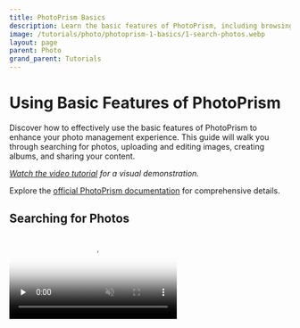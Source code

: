 ```yaml
---
title: PhotoPrism Basics
description: Learn the basic features of PhotoPrism, including browsing and searching for photos, uploading photos and sharing albums.
image: /tutorials/photo/photoprism-1-basics/1-search-photos.webp
layout: page
parent: Photo
grand_parent: Tutorials
---
```


# Using Basic Features of PhotoPrism

Discover how to effectively use the basic features of PhotoPrism to enhance your photo management experience. This guide will walk you through searching for photos, uploading and editing images, creating albums, and sharing your content.

_[Watch the video tutorial](https://www.youtube.com/watch?v=t4w7vQX75mg) for a visual demonstration._

Explore the [official PhotoPrism documentation](https://docs.photoprism.app/) for comprehensive details.

## Searching for Photos

<video controls loop muted preload="none" src="1-search-photos.mp4" poster="1-search-photos.webp" />

PhotoPrism offers various filtering options and a user-friendly search bar to help you locate your photos effortlessly. Your images are automatically labeled with details such as date, size, location, and camera settings. Here's how to search for photos:

1. Use the **search bar** to find images based on criteria like people or locations.
2. Explore the **menu** on the left to access different filtering and category options.
3. Employ the **filter in the upper menu** to refine your search by attributes like country, camera settings, year, month, and colors.

## Uploading and Editing Photos

<video controls loop muted preload="none" src="2-upload-photos.mp4" poster="2-upload-photos.webp" />

Uploading and editing photos in PhotoPrism is a breeze. The app automatically categorizes new images into the general search category, complete with titles, locations, dates, and camera settings. Follow these steps for uploading and editing photos:

1. Click the **cloud icon** in the upper menu on the far right to begin uploading.
2. Find your uploaded photos in the **general library search category** on the left.
3. Click on a photo to access editing options.
4. Use the **pen icon** in the upper menu to edit the title and description.
5. Once editing is complete, click **Apply** or **Done** at the bottom of the screen.

## Creating and Managing Albums

<video controls loop muted preload="none" src="3-create-album.mp4" poster="3-create-album.webp" />

Organize your photos with ease by creating multiple albums in PhotoPrism. Follow these steps to create a new album and add photos:

1. Access the **albums** section from the left menu.
2. Click the **plus sign** in the upper right corner to create a new album.
3. Edit album details like name, location, description, category, and sorting settings.
4. In the unsorted library, **select photos** for your album.
5. Click the **circle** at the bottom right of the screen.
6. Use the **yellow icon** to add selected photos to your album.
7. In the pop-up, choose your album and click **add to album**.

## Sharing Your Albums

Learn how to share your albums with ease using PhotoPrism. You can even set expiration dates for your shared links. There are two methods to share albums:

### Share from Within an Album:

<video controls loop muted preload="none" src="4-album-sharing-v1.mp4" poster="4-album-sharing-v1.webp" />

1. Click the **share icon** at the top right next to the album name.
2. Edit the **shareable link** options in the pop-up.
3. Copy the **shareable link** to the clipboard.

### Share from the 'Albums' Category:

<video controls loop muted preload="none" src="4-album-sharing-v2.mp4" poster="4-album-sharing-v2.webp" />

1. **Select the album** you want to share.
2. Click the **circle** at the bottom right.
3. Use the **purple icon** from the options.
4. Edit the **shareable link** options in the pop-up.
5. Copy the **shareable link** to the clipboard.
